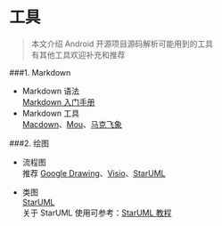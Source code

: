 工具
====================================
> 本文介绍 Android 开源项目源码解析可能用到的工具  
> 有其他工具欢迎补充和推荐  

###1. Markdown
- Markdown 语法  
[Markdown 入门手册](https://github.com/android-cn/blog/blob/master/dev-tool/markdown.md)  
- Markdown 工具  
[Macdown](http://macdown.uranusjr.com/)、[Mou](http://25.io/mou/)、[马克飞象](http://maxiang.info/)

###2. 绘图
- 流程图  
推荐 [Google Drawing](https://docs.google.com/drawings)、[Visio](http://products.office.com/en-us/visio/flowchart-software)、[StarUML](http://staruml.io/)

- 类图  
[StarUML](http://staruml.io/)  
关于 StarUML 使用可参考：[StarUML 教程](https://github.com/android-cn/android-open-project-analysis/blob/master/common/tool/staruml.pdf)  